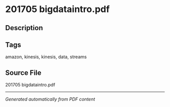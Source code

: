# 201705 bigdataintro.pdf

## Description

## Tags
amazon, kinesis, kinesis, data, streams

## Source File
201705 bigdataintro.pdf

---
*Generated automatically from PDF content*
